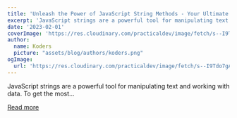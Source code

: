 ```yaml
---
title: 'Unleash the Power of JavaScript String Methods - Your Ultimate Cheat Sheet 🤯🔥'
excerpt: 'JavaScript strings are a powerful tool for manipulating text and working with data. To get the most...'
date: '2023-02-01'
coverImage: 'https://res.cloudinary.com/practicaldev/image/fetch/s--I9Tdo7gA--/c_imagga_scale,f_auto,fl_progressive,h_420,q_auto,w_1000/https://dev-to-uploads.s3.amazonaws.com/uploads/articles/t00la05kx6urly0llzeg.jpg'
author:
  name: Koders
  picture: "assets/blog/authors/koders.png"
ogImage:
  url: 'https://res.cloudinary.com/practicaldev/image/fetch/s--I9Tdo7gA--/c_imagga_scale,f_auto,fl_progressive,h_420,q_auto,w_1000/https://dev-to-uploads.s3.amazonaws.com/uploads/articles/t00la05kx6urly0llzeg.jpg'
---
```


JavaScript strings are a powerful tool for manipulating text and working with data. To get the most...

[Read more](https://dev.to/rammcodes/unleash-the-power-of-javascript-string-methods-your-ultimate-cheat-sheet-4734)
